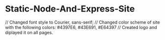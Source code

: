 # Static-Node-And-Express-Site

// Changed font style to Courier, sans-serif;
// Changed color scheme of site with the following colors: #4397E6, #43E691, #E64397
// Created logo and diplayed it on all pages.